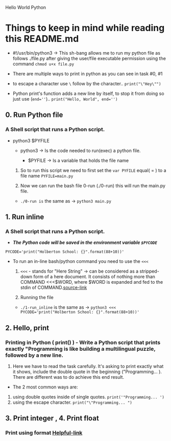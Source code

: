 Hello World Python

# Things to keep in mind while reading this README.md

- #!/usr/bin/python3 -> This sh-bang allows me to run my python file as follows ./file.py
after giving the user/file executable permission using the command `chmod u+x file.py`

- There are multiple ways to print in python as you can see in task #0, #1

- to escape a character use `\` follow by the character.. `print("\"Hey\"")`

- Python print's function adds a new line by itself, to stop it from doing so just use (`end=''`).. `print("Hello, World", end='')`


## 0. Run Python file

### A Shell script that runs a Python script.

- python3 $PYFILE

  - python3 -> Is the code needed to run(exec) a python file.

    - $PYFILE -> Is a variable that holds the file name

  1. So to run this script we need to first set the `var PYFILE` equal( = ) to a file name
    `PYFILE=main.py`

  2. Now we can run the bash file 0-run (./0-run) this will run the main.py file.
    - `./0-run is` the same as -> `python3 main.py`

## 1. Run inline

### A Shell script that runs a Python script.

- ***The Python code will be saved in the environment variable `$PYCODE`***

`PYCODE='print("Holberton School: {}".format(88+10))'`

  - To run an in-line bash/python command you need to use the `<<<`

    1. `<<<` - stands for "Here String" -> can be considered as a stripped-down form of a here document. It consists of nothing more than COMMAND <<<$WORD, where $WORD is expanded and fed to the stdin of COMMAND.[source-link](https://linux.die.net/abs-guide/x15683.html)

    2. Running the file

      - `./1-run_inline` is the same as -> `python3 <<< PYCODE='print("Holberton School: {}".format(88+10))'`

## 2. Hello, print

### Printing in Python (    print()   ) - Write a Python script that prints exactly "Programming is like building a multilingual puzzle, followed by a new line.

1. Here we have to read the task carefully. It's asking to print exactly what it shows, include the double quote in the beginning ("Programming... ). There are different was to do achieve this end result.

  - The 2 most common ways are:

  1. using double quotes inside of single quotes. `print('"Programming... ')`
  2. using the escape character. `print("\"Programming... ")`

## 3. Print integer , 4. Print float

### Print using format [Helpful-link](https://pyformat.info/)
